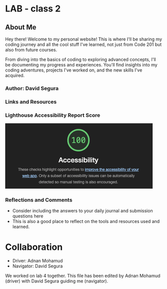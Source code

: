 # LAB - class 2

## About Me

Hey there! Welcome to my personal website! This is where I'll be sharing my coding journey and all the cool stuff I've learned, not just from Code 201 but also from future courses.

From diving into the basics of coding to exploring advanced concepts, I'll be documenting my progress and experiences. You'll find insights into my coding adventures, projects I've worked on, and the new skills I've acquired.

### Author: David Segura

### Links and Resources

### Lighthouse Accessibility Report Score

![Lighthouse Accessibility Report](/img/Screenshot%202023-06-06%20at%204.29.54%20PM.png)

### Reflections and Comments

* Consider including the answers to your daily journal and submission questions here
* This is also a good place to reflect on the tools and resources used and learned.

# Collaboration

* Driver: Adnan Mohamud
* Navigator: David Segura

We worked on lab 4 together. This file has been edited by Adnan Mohamud (driver) with David Segura guiding me (navigator).
